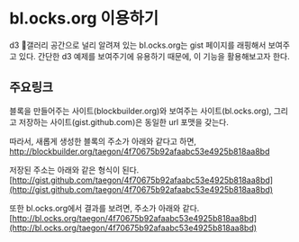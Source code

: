 # bl.ocks.org 이용하기

d3 갤러리 공간으로 널리 알려져 있는 bl.ocks.org는 gist 페이지를 래핑해서 보여주고 있다.
간단한 d3 예제를 보여주기에 유용하기 때문에, 이 기능을 활용해보고자 한다.

## 주요링크

블록을 만들어주는 사이트(blockbuilder.org)와 보여주는 사이트(bl.ocks.org), 그리고 저장하는 사이트(gist.github.com)은 동일한 url 포맷을 갖는다.

따라서, 새롭게 생성한 블록의 주소가 아래와 같다고 하면,
[http://blockbuilder.org/taegon/4f70675b92afaabc53e4925b818aa8bd
](http://blockbuilder.org/taegon/4f70675b92afaabc53e4925b818aa8bd)

저장된 주소는 아래와 같은 형식이 된다.
[http://gist.github.com/taegon/4f70675b92afaabc53e4925b818aa8bd](http://gist.github.com/taegon/4f70675b92afaabc53e4925b818aa8bd)

또한 bl.ocks.org에서 결과를 보려면, 주소가 아래와 같다.
[http://bl.ocks.org/taegon/4f70675b92afaabc53e4925b818aa8bd](http://bl.ocks.org/taegon/4f70675b92afaabc53e4925b818aa8bd)
